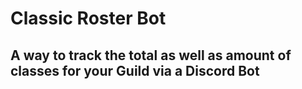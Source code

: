 # Classic Roster Bot
## A way to track the total as well as amount of classes for your Guild via a Discord Bot
